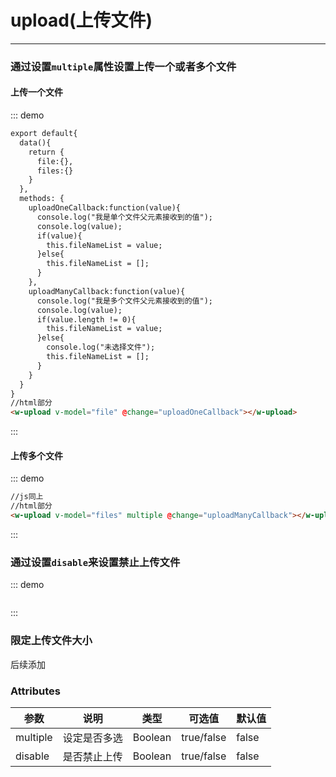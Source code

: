 <script>
  export default{
    data(){
      return {
        fileNameList:[]
      }
    },
    methods: {
      uploadOneCallback:function(value){
        console.log("我是单个文件父元素接收到的值");
        console.log(value);
        if(value){
          this.fileNameList = value;
        }else{
          this.fileNameList = [];
        }
      },
      uploadManyCallback:function(value){
        console.log("我是多个文件父元素接收到的值");
        console.log(value);
        if(value.length != 0){
          this.fileNameList = value;
        }else{
          console.log("未选择文件");
          this.fileNameList = [];
        }
      }
    }
  }
</script>

# upload(上传文件)
----
### 通过设置```multiple```属性设置上传一个或者多个文件
#### 上传一个文件
<div class="demo-block">
  <w-upload v-model="file" @change="uploadOneCallback"></w-upload>
</div>

::: demo
```html
export default{
  data(){
    return {
      file:{},
      files:{}
    }
  },
  methods: {
    uploadOneCallback:function(value){
      console.log("我是单个文件父元素接收到的值");
      console.log(value);
      if(value){
        this.fileNameList = value;
      }else{
        this.fileNameList = [];
      }
    },
    uploadManyCallback:function(value){
      console.log("我是多个文件父元素接收到的值");
      console.log(value);
      if(value.length != 0){
        this.fileNameList = value;
      }else{
        console.log("未选择文件");
        this.fileNameList = [];
      }
    }
  }
}
//html部分
<w-upload v-model="file" @change="uploadOneCallback"></w-upload>
```
:::

#### 上传多个文件
<div class="demo-block">
  <w-upload v-model="files" multiple @change="uploadManyCallback"></w-upload>
</div>

::: demo
```html
//js同上
//html部分
<w-upload v-model="files" multiple @change="uploadManyCallback"></w-upload>
```
:::

### 通过设置```disable```来设置禁止上传文件
<div class="demo-block">
  <div style="width:300px">
    <w-upload multiple disable></w-upload>
  </div>
</div>

::: demo
```html
```
:::

### 限定上传文件大小
后续添加

### Attributes

| 参数      | 说明   | 类型      | 可选值       | 默认值   |
|---------- |-------- |----------|------------- |--------  |
| multiple  |设定是否多选| Boolean| true/false  |  false   |
| disable   |是否禁止上传| Boolean| true/false  |  false   |
